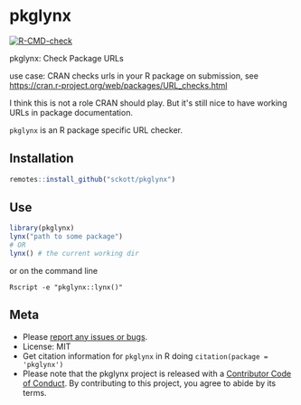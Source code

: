 pkglynx
=======

<!-- README.md is generated from README.Rmd. Please edit that file -->



[![R-CMD-check](https://github.com/sckott/pkglynx/workflows/R-CMD-check/badge.svg)](https://github.com/sckott/pkglynx/actions?query=workflow%3AR-CMD-check)


pkglynx: Check Package URLs

use case: CRAN checks urls in your R package on submission, see https://cran.r-project.org/web/packages/URL_checks.html

I think this is not a role CRAN should play. But it's still nice to have working URLs in package documentation. 

`pkglynx` is an R package specific URL checker.

## Installation

``` r
remotes::install_github("sckott/pkglynx")
```

## Use


```r
library(pkglynx)
lynx("path to some package")
# OR
lynx() # the current working dir
```

or on the command line

```
Rscript -e "pkglynx::lynx()"
```

## Meta

* Please [report any issues or bugs](https://github.com/sckott/pkglynx/issues).
* License: MIT
* Get citation information for `pkglynx` in R doing `citation(package = 'pkglynx')`
* Please note that the pkglynx project is released with a [Contributor Code of Conduct](https://contributor-covenant.org/version/2/0/CODE_OF_CONDUCT.html). By contributing to this project, you agree to abide by its terms.
